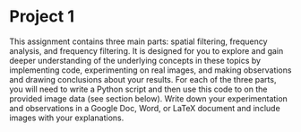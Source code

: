 # Project 1

This assignment contains three main parts: spatial filtering, frequency analysis, and frequency filtering. It
is designed for you to explore and gain deeper understanding of the underlying concepts in these topics by
implementing code, experimenting on real images, and making observations and drawing conclusions about
your results. For each of the three parts, you will need to write a Python script and then use this code to
on the provided image data (see section below). Write down your experimentation and observations in a
Google Doc, Word, or LaTeX document and include images with your explanations.
